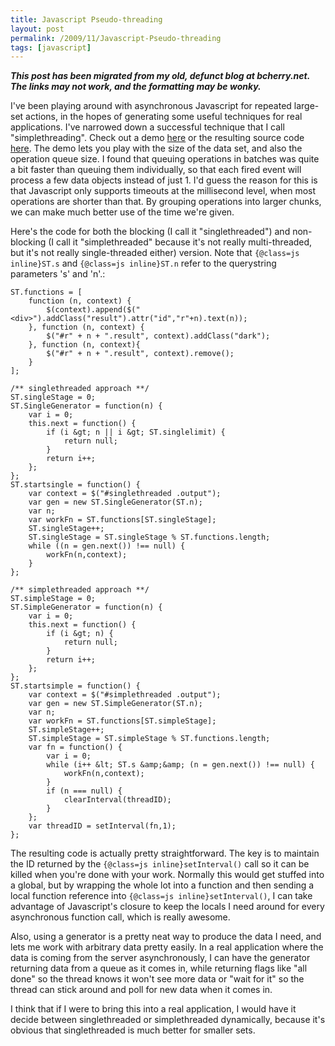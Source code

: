 ```yaml
---
title: Javascript Pseudo-threading
layout: post
permalink: /2009/11/Javascript-Pseudo-threading
tags: [javascript]
---
```


___This post has been migrated from my old, defunct blog at bcherry.net.  The links may not work, and the formatting may be wonky.___

I've been playing around with asynchronous Javascript for repeated large-set actions, in the hopes of generating some useful techniques for real applications.  I've narrowed down a successful technique that I call "simplethreading".  Check out a demo [here](http://bcherry.net/simplethreading_old) or the resulting source code [here](http://github.com/bcherry/simplethreading).  The demo lets you play with the size of the data set, and also the operation queue size.  I found that queuing operations in batches was quite a bit faster than queuing them individually, so that each fired event will process a few data objects instead of just 1.  I'd guess the reason for this is that Javascript only supports timeouts at the millisecond level, when most operations are shorter than that.  By grouping operations into larger chunks, we can make much better use of the time we're given.

Here's the code for both the blocking (I call it "singlethreaded") and non-blocking (I call it "simplethreaded" because it's not really multi-threaded, but it's not really single-threaded either) version.  Note that `{@class=js inline}ST.s` and `{@class=js inline}ST.n` refer to the querystring parameters 's' and 'n'.:

	
	ST.functions = [
		function (n, context) {
			$(context).append($("<div>").addClass("result").attr("id","r"+n).text(n));
		}, function (n, context) {
			$("#r" + n + ".result", context).addClass("dark");
		}, function (n, context){
			$("#r" + n + ".result", context).remove();
		}
	];
	
	/** singlethreaded approach **/
	ST.singleStage = 0;
	ST.SingleGenerator = function(n) {
		var i = 0;
		this.next = function() {
			if (i &gt; n || i &gt; ST.singlelimit) {
				return null;
			}
			return i++;
		};
	};
	ST.startsingle = function() {
		var context = $("#singlethreaded .output");
		var gen = new ST.SingleGenerator(ST.n);
		var n;
		var workFn = ST.functions[ST.singleStage];
		ST.singleStage++;
		ST.singleStage = ST.singleStage % ST.functions.length;
		while ((n = gen.next()) !== null) {
			workFn(n,context);
		}
	};

	/** simplethreaded approach **/
	ST.simpleStage = 0;
	ST.SimpleGenerator = function(n) {
		var i = 0;
		this.next = function() {
			if (i &gt; n) {
				return null;
			}
			return i++;
		};
	};
	ST.startsimple = function() {
		var context = $("#simplethreaded .output");
		var gen = new ST.SimpleGenerator(ST.n);
		var n;
		var workFn = ST.functions[ST.simpleStage];
		ST.simpleStage++;
		ST.simpleStage = ST.simpleStage % ST.functions.length;
		var fn = function() {
			var i = 0;
			while (i++ &lt; ST.s &amp;&amp; (n = gen.next()) !== null) {
				workFn(n,context);
			}
			if (n === null) {
				clearInterval(threadID);
			}
		};
		var threadID = setInterval(fn,1);
	};

The resulting code is actually pretty straightforward.  The key is to maintain the ID returned by the `{@class=js inline}setInterval()` call so it can be killed when you're done with your work.  Normally this would get stuffed into a global, but by wrapping the whole lot into a function and then sending a local function reference into `{@class=js inline}setInterval()`, I can take advantage of Javascript's closure to keep the locals I need around for every asynchronous function call, which is really awesome.

Also, using a generator is a pretty neat way to produce the data I need, and lets me work with arbitrary data pretty easily.  In a real application where the data is coming from the server asynchronously, I can have the generator returning data from a queue as it comes in, while returning flags like "all done" so the thread knows it won't see more data or "wait for it" so the thread can stick around and poll for new data when it comes in.

I think that if I were to bring this into a real application, I would have it decide between singlethreaded or simplethreaded dynamically, because it's obvious that singlethreaded is much better for smaller sets.